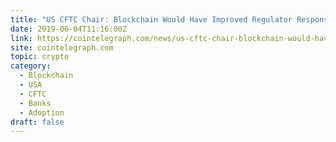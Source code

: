 ```yaml
---
title: "US CFTC Chair: Blockchain Would Have Improved Regulator Response to 2008 Financial Crash"
date: 2019-06-04T11:16:00Z
link: https://cointelegraph.com/news/us-cftc-chair-blockchain-would-have-improved-regulator-response-to-2008-financial-crash?utm_medium=RSS&utm_source=hune
site: cointelegraph.com
topic: crypto
category:
  - Blockchain
  - USA
  - CFTC
  - Banks
  - Adoption
draft: false
---
```

